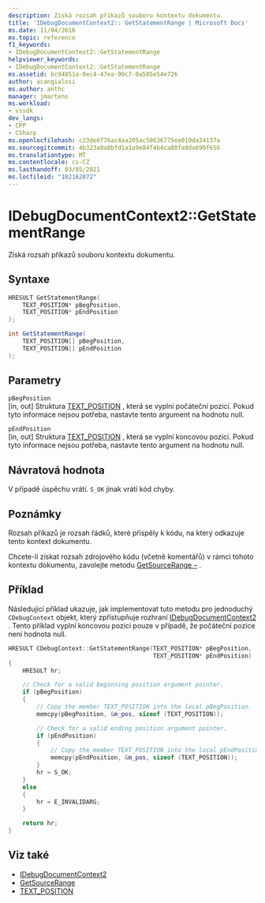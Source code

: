 ```yaml
---
description: Získá rozsah příkazů souboru kontextu dokumentu.
title: 'IDebugDocumentContext2:: GetStatementRange | Microsoft Docs'
ms.date: 11/04/2016
ms.topic: reference
f1_keywords:
- IDebugDocumentContext2::GetStatementRange
helpviewer_keywords:
- IDebugDocumentContext2::GetStatementRange
ms.assetid: bc94851a-0ec4-47ea-99c7-0a585e54e726
author: acangialosi
ms.author: anthc
manager: jmartens
ms.workload:
- vssdk
dev_langs:
- CPP
- CSharp
ms.openlocfilehash: c23de6f76ac4aa205ac50636775ee019da34137a
ms.sourcegitcommit: 4b323a8a8bfd1a1a9e84f4b4ca88fa8da690f656
ms.translationtype: MT
ms.contentlocale: cs-CZ
ms.lasthandoff: 03/05/2021
ms.locfileid: "102162872"
---
```

# <a name="idebugdocumentcontext2getstatementrange"></a>IDebugDocumentContext2::GetStatementRange
Získá rozsah příkazů souboru kontextu dokumentu.

## <a name="syntax"></a>Syntaxe

```cpp
HRESULT GetStatementRange(
    TEXT_POSITION* pBegPosition,
    TEXT_POSITION* pEndPosition
);
```

```csharp
int GetStatementRange(
    TEXT_POSITION[] pBegPosition,
    TEXT_POSITION[] pEndPosition
);
```

## <a name="parameters"></a>Parametry
`pBegPosition`\
[in, out] Struktura [TEXT_POSITION](../../../extensibility/debugger/reference/text-position.md) , která se vyplní počáteční pozicí. Pokud tyto informace nejsou potřeba, nastavte tento argument na hodnotu null.

`pEndPosition`\
[in, out] Struktura [TEXT_POSITION](../../../extensibility/debugger/reference/text-position.md) , která se vyplní koncovou pozicí. Pokud tyto informace nejsou potřeba, nastavte tento argument na hodnotu null.

## <a name="return-value"></a>Návratová hodnota
V případě úspěchu vrátí. `S_OK` jinak vrátí kód chyby.

## <a name="remarks"></a>Poznámky
Rozsah příkazů je rozsah řádků, které přispěly k kódu, na který odkazuje tento kontext dokumentu.

Chcete-li získat rozsah zdrojového kódu (včetně komentářů) v rámci tohoto kontextu dokumentu, zavolejte metodu [GetSourceRange –](../../../extensibility/debugger/reference/idebugdocumentcontext2-getsourcerange.md) .

## <a name="example"></a>Příklad
Následující příklad ukazuje, jak implementovat tuto metodu pro jednoduchý `CDebugContext` objekt, který zpřístupňuje rozhraní [IDebugDocumentContext2](../../../extensibility/debugger/reference/idebugdocumentcontext2.md) . Tento příklad vyplní koncovou pozici pouze v případě, že počáteční pozice není hodnota null.

```cpp
HRESULT CDebugContext::GetStatementRange(TEXT_POSITION* pBegPosition,
                                         TEXT_POSITION* pEndPosition)
{
    HRESULT hr;

    // Check for a valid beginning position argument pointer.
    if (pBegPosition)
    {
        // Copy the member TEXT_POSITION into the local pBegPosition.
        memcpy(pBegPosition, &m_pos, sizeof (TEXT_POSITION));

        // Check for a valid ending position argument pointer.
        if (pEndPosition)
        {
            // Copy the member TEXT_POSITION into the local pEndPosition.
            memcpy(pEndPosition, &m_pos, sizeof (TEXT_POSITION));
        }
        hr = S_OK;
    }
    else
    {
        hr = E_INVALIDARG;
    }

    return hr;
}
```

## <a name="see-also"></a>Viz také
- [IDebugDocumentContext2](../../../extensibility/debugger/reference/idebugdocumentcontext2.md)
- [GetSourceRange](../../../extensibility/debugger/reference/idebugdocumentcontext2-getsourcerange.md)
- [TEXT_POSITION](../../../extensibility/debugger/reference/text-position.md)
